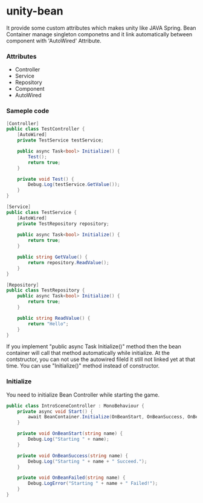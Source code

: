 # unity-bean

It provide some custom attributes which makes unity like JAVA Spring. 
Bean Container manage singleton componetns and it link automatically between component with 'AutoWired' Attribute.

### Attributes
* Controller
* Service
* Repository
* Component 
* AutoWired

### Sameple code 
```C#
[Controller]
public class TestController {
    [AutoWired] 
    private TestService testService;

    public async Task<bool> Initialize() {
        Test();
        return true;
    }

    private void Test() {
        Debug.Log(testService.GetValue());
    }
}
```

```C#
[Service]
public class TestService {
    [AutoWired] 
    private TestRepository repository;
    
    public async Task<bool> Initialize() {
        return true;
    }

    public string GetValue() {
        return repository.ReadValue();
    }
}
```

```C#
[Repository]
public class TestRepository {
    public async Task<bool> Initialize() {
        return true;
    }

    public string ReadValue() {
        return "Hello";
    }
}
```

If you implement "public async Task<bool> Initialize()" method then the bean container will call that method automatically while initialize.
At the contstructor, you can not use the autowired fileld it still not linked yet at that time. You can use "Initialize()" method instead of constructor.
    

### Initialize
You need to initialize Bean Controller while starting the game.
```C#
public class IntroSceneController : MonoBehaviour {
    private async void Start() {
        await BeanContainer.Initialize(OnBeanStart, OnBeanSuccess, OnBeanFailed);
    }

    private void OnBeanStart(string name) {
        Debug.Log("Starting " + name);
    }

    private void OnBeanSuccess(string name) {
        Debug.Log("Starting " + name + " Succeed.");
    }

    private void OnBeanFailed(string name) {
        Debug.LogError("Starting " + name + " Failed!");
    }
}
```
